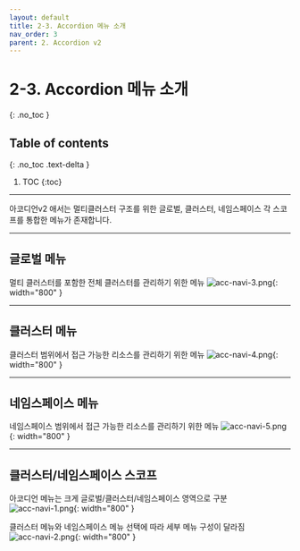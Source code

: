 ```yaml
---
layout: default
title: 2-3. Accordion 메뉴 소개
nav_order: 3
parent: 2. Accordion v2
---
```

# 2-3. Accordion 메뉴 소개
{: .no_toc }

## Table of contents
{: .no_toc .text-delta }

1. TOC
{:toc}

---
아코디언v2 애서는 멀티클러스터 구조를 위한 글로벌, 클러스터, 네임스페이스 각 스코프를 통합한 메뉴가 존재합니다.

---

## 글로벌 메뉴
멀티 클러스터를 포함한 전체 클러스터를 관리하기 위한 메뉴
![acc-navi-3.png](/assets/images/accordion/acc-navi-3.png){: width="800" }

---

## 클러스터 메뉴
클러스터 범위에서 접근 가능한 리소스를 관리하기 위한 메뉴
![acc-navi-4.png](/assets/images/accordion/acc-navi-4.png){: width="800" }


---

## 네임스페이스 메뉴
네임스페이스 범위에서 접근 가능한 리소스를 관리하기 위한 메뉴
![acc-navi-5.png](/assets/images/accordion/acc-navi-5.png){: width="800" }

---
## 클러스터/네임스페이스 스코프
아코디언 메뉴는 크게 글로벌/클러스터/네임스페이스 영역으로 구분
![acc-navi-1.png](/assets/images/accordion/acc-navi-1.png){: width="800" }

클러스터 메뉴와 네임스페이스 메뉴 선택에 따라 세부 메뉴 구성이 달라짐
![acc-navi-2.png](/assets/images/accordion/acc-navi-2.png){: width="800" }
